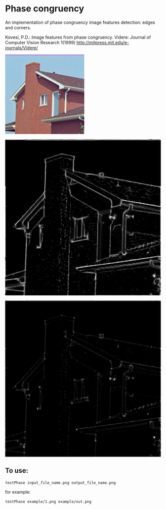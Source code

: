 # Phase congruency #

An implementation of phase congruency image features detection: edges and corners.

Kovesi, P.D.: Image features from phase congruency. Videre: Journal of Computer Vision Research 1(1999)
http://mitpress.mit.edu/e-journals/Videre/

![Example image](/example/1.png)

![Example of edges detection](/example/edges.png)

![Example of corners detection](/example/corners.png)


## To use: ##

    testPhase input_file_name.png output_file_name.png

for example:

    testPhase example/1.png example/out.png
